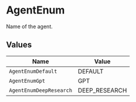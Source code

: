 # AgentEnum

Name of the agent.


## Values

| Name                    | Value                   |
| ----------------------- | ----------------------- |
| `AgentEnumDefault`      | DEFAULT                 |
| `AgentEnumGpt`          | GPT                     |
| `AgentEnumDeepResearch` | DEEP_RESEARCH           |